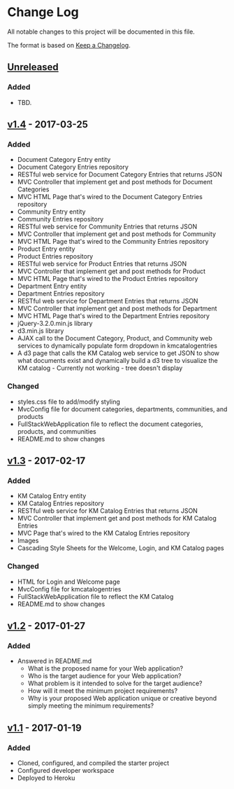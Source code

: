 # Change Log
All notable changes to this project will be documented in this file.

The format is based on [Keep a Changelog](http://keepachangelog.com/).

## [Unreleased]
### Added
- TBD.

## [v1.4] - 2017-03-25
### Added
- Document Category Entry entity
- Document Category Entries repository
- RESTful web service for Document Category Entries that returns JSON
- MVC Controller that implement get and post methods for Document Categories
- MVC HTML Page that's wired to the Document Category Entries repository
- Community Entry entity
- Community Entries repository
- RESTful web service for Community Entries that returns JSON
- MVC Controller that implement get and post methods for Community
- MVC HTML Page that's wired to the Community Entries repository
- Product Entry entity
- Product Entries repository
- RESTful web service for Product Entries that returns JSON
- MVC Controller that implement get and post methods for Product
- MVC HTML Page that's wired to the Product Entries repository
- Department Entry entity
- Department Entries repository
- RESTful web service for Department Entries that returns JSON
- MVC Controller that implement get and post methods for Department
- MVC HTML Page that's wired to the Department Entries repository
- jQuery-3.2.0.min.js library
- d3.min.js library
- AJAX call to the Document Category, Product, and Community web services to dynamically populate form dropdown in kmcatalogentries
- A d3 page that calls the KM Catalog web service to get JSON to show what documents exist and dynamically build a d3 tree to visualize the KM catalog - Currently not working - tree doesn't display

### Changed
- styles.css file to add/modify styling
- MvcConfig file for document categories, departments, communities, and products
- FullStackWebApplication file to reflect the document categories, products, and communities
- README.md to show changes

## [v1.3] - 2017-02-17
### Added
- KM Catalog Entry entity
- KM Catalog Entries repository
- RESTful web service for KM Catalog Entries that returns JSON
- MVC Controller that implement get and post methods for KM Catalog Entries
- MVC Page that's wired to the KM Catalog Entries repository
- Images
- Cascading Style Sheets for the Welcome, Login, and KM Catalog pages

### Changed
- HTML for Login and Welcome page
- MvcConfig file for kmcatalogentries
- FullStackWebApplication file to reflect the KM Catalog
- README.md to show changes

## [v1.2] - 2017-01-27
### Added
- Answered in README.md
    - What is the proposed name for your Web application?
    - Who is the target audience for your Web application?
    - What problem is it intended to solve for the target audience?
    - How will it meet the minimum project requirements?
    - Why is your proposed Web application unique or creative beyond simply meeting the minimum requirements? 

## [v1.1] - 2017-01-19
### Added
- Cloned, configured, and compiled the starter project
- Configured developer workspace
- Deployed to Heroku

[Unreleased]: https://github.com/infsci2560sp17/full-stack-web-krodgers351/compare/v1.4...HEAD
[v1.4]: https://github.com/infsci2560sp17/full-stack-web-krodgers351/compare/v1.3...v1.4
[v1.3]: https://github.com/infsci2560sp17/full-stack-web-krodgers351/compare/v1.2...v1.3
[v1.2]: https://github.com/infsci2560sp17/full-stack-web-krodgers351/compare/v1.1...v1.2
[v1.1]: https://github.com/infsci2560sp17/full-stack-web-krodgers351/compare/...v1.1